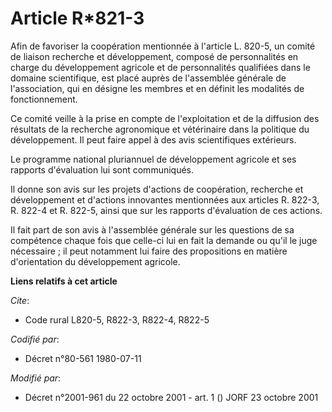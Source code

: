 # Article R*821-3

Afin de favoriser la coopération mentionnée à l'article L. 820-5, un comité de liaison recherche et développement, composé de
personnalités en charge du développement agricole et de personnalités qualifiées dans le domaine scientifique, est placé
auprès de l'assemblée générale de l'association, qui en désigne les membres et en définit les modalités de fonctionnement.

Ce comité veille à la prise en compte de l'exploitation et de la diffusion des résultats de la recherche agronomique et
vétérinaire dans la politique du développement. Il peut faire appel à des avis scientifiques extérieurs.

Le programme national pluriannuel de développement agricole et ses rapports d'évaluation lui sont communiqués.

Il donne son avis sur les projets d'actions de coopération, recherche et développement et d'actions innovantes mentionnées
aux articles R. 822-3, R. 822-4 et R. 822-5, ainsi que sur les rapports d'évaluation de ces actions.

Il fait part de son avis à l'assemblée générale sur les questions de sa compétence chaque fois que celle-ci lui en fait la
demande ou qu'il le juge nécessaire ; il peut notamment lui faire des propositions en matière d'orientation du développement
agricole.

**Liens relatifs à cet article**

_Cite_:

  - Code rural L820-5, R822-3, R822-4, R822-5

_Codifié par_:

  - Décret n°80-561 1980-07-11

_Modifié par_:

  - Décret n°2001-961 du 22 octobre 2001 - art. 1 () JORF 23 octobre 2001
